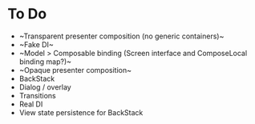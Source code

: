 # To Do

* ~Transparent presenter composition (no generic containers)~
* ~Fake DI~
* ~Model > Composable binding (Screen interface and ComposeLocal binding map?)~
* ~Opaque presenter composition~
* BackStack
* Dialog / overlay
* Transitions
* Real DI
* View state persistence for BackStack
